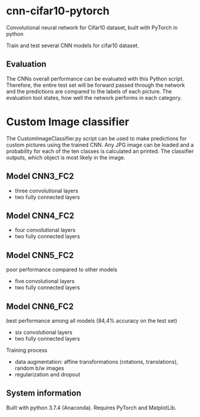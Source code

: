 # cnn-cifar10-pytorch
Convolutional neural network for Cifar10 dataset, built with PyTorch  in python

Train and test several CNN models for cifar10 dataset.

## Evaluation
The CNNs overall performance can be evaluated with this Python script. Therefore, the entire test set will be forward passed through the network and the predictions are compared to the labels of each picture. The evaluation tool states, how well the network performs in each category.

# Custom Image classifier
The CustomImageClassifier.py script can be used to make predictions for custom pictures using the trained CNN. Any JPG image can be loaded and a probability for each of the ten classes is calculated an printed. The classifier outputs, which object is most likely in the image.

## Model CNN3_FC2
* three convolutional layers
* two fully connected layers

## Model CNN4_FC2
* four convolutional layers
* two fully connected layers

## Model CNN5_FC2
poor performance compared to other models
* five convolutional layers
* two fully connected layers

## Model CNN6_FC2
best performance among all models (84,4% accuracy on the test set)
* six convolutional layers
* two fully connected layers

Training process
* data augmentation: affine transformations (rotations, translations), random b/w images
* regularization and dropout

## System information
Built with python 3.7.4 (Anaconda). Requires PyTorch and MatplotLib.
